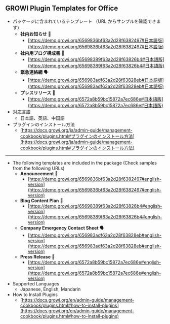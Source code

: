 ## GROWI Plugin Templates for Office

- パッケージに含まれているテンプレート （URL からサンプルを確認できます）
  - **社内お知らせ** 📝
    - [https://demo.growi.org/6569836bf63a2d28f6382497#日本語版](https://demo.growi.org/6569836bf63a2d28f6382497#日本語版)
  - **社内用ブログ構成書** 📒
    - [https://demo.growi.org/65698389f63a2d28f63826b4#日本語版](https://demo.growi.org/65698389f63a2d28f63826b4#日本語版)
  - **緊急連絡網** 🗣
    - [https://demo.growi.org/656983adf63a2d28f63828eb#日本語版](https://demo.growi.org/656983adf63a2d28f63828eb#日本語版)
  - **プレスリリース** 📣
    - [https://demo.growi.org/6572a8b59bc15872a7ec686e#日本語版](https://demo.growi.org/6572a8b59bc15872a7ec686e#日本語版)
- 対応言語
  - 日本語、英語、中国語
- プラグインのインストール方法
  - [https://docs.growi.org/ja/admin-guide/management-cookbook/plugins.html#プラグインのインストール方法](https://docs.growi.org/ja/admin-guide/management-cookbook/plugins.html#プラグインのインストール方法)
----
- The following templates are included in the package (Check samples from the following URLs)
  - **Announcement** 📝
    - [https://demo.growi.org/6569836bf63a2d28f6382497#english-version](https://demo.growi.org/6569836bf63a2d28f6382497#english-version)
  - **Blog Content Plan** 📒
    - [https://demo.growi.org/65698389f63a2d28f63826b4#english-version](https://demo.growi.org/65698389f63a2d28f63826b4#english-version)
  - **Company Emergency Contact Sheet** 🗣
    - [https://demo.growi.org/656983adf63a2d28f63828eb#english-version](https://demo.growi.org/656983adf63a2d28f63828eb#english-version)
  - **Press Release** 📣
    - [https://demo.growi.org/6572a8b59bc15872a7ec686e#english-version](https://demo.growi.org/6572a8b59bc15872a7ec686e#english-version)
- Supported Languages
  - Japanese, English, Mandarin
- How to Install Plugins
  - [https://docs.growi.org/en/admin-guide/management-cookbook/plugins.html#how-to-install-plugins](https://docs.growi.org/en/admin-guide/management-cookbook/plugins.html#how-to-install-plugins)
